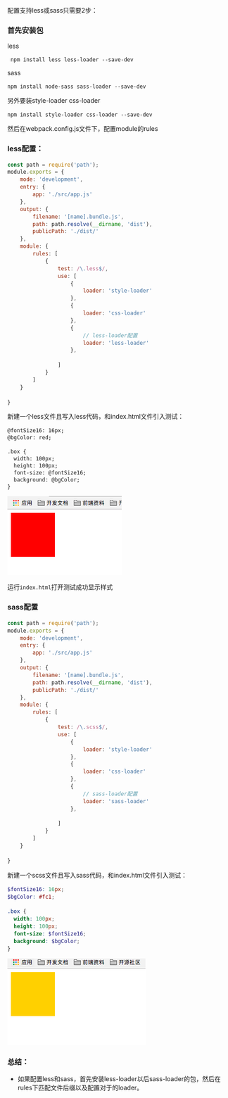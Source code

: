 
配置支持less或sass只需要2步：

### 首先安装包

less
```
 npm install less less-loader --save-dev
```

sass

```
npm install node-sass sass-loader --save-dev
```
另外要装style-loader css-loader

```
npm install style-loader css-loader --save-dev
```

然后在webpack.config.js文件下，配置module的rules

### less配置：

```js
const path = require('path');
module.exports = {
    mode: 'development',
    entry: {
        app: './src/app.js'
    },
    output: {
        filename: '[name].bundle.js',
        path: path.resolve(__dirname, 'dist'),
        publicPath: './dist/'
    },
    module: {
        rules: [
            {
                test: /\.less$/,
                use: [
                    {
                        loader: 'style-loader'
                    },
                    {
                        loader: 'css-loader'
                    },
                    {
                        // less-loader配置
                        loader: 'less-loader'
                    },

                ]
            }
        ]
    }

}
```

新建一个less文件且写入less代码，和index.html文件引入测试：

```less
@fontSize16: 16px;
@bgColor: red;

.box {
  width: 100px;
  height: 100px;
  font-size: @fontSize16;
  background: @bgColor;
}
```

![image](./webpack-less.png)

运行`index.html`打开测试成功显示样式

### sass配置

```js
const path = require('path');
module.exports = {
    mode: 'development',
    entry: {
        app: './src/app.js'
    },
    output: {
        filename: '[name].bundle.js',
        path: path.resolve(__dirname, 'dist'),
        publicPath: './dist/'
    },
    module: {
        rules: [
            {
                test: /\.scss$/,
                use: [
                    {
                        loader: 'style-loader'
                    },
                    {
                        loader: 'css-loader'
                    },
                    {
                        // sass-loader配置
                        loader: 'sass-loader'
                    },

                ]
            }
        ]
    }

}
```

新建一个scss文件且写入sass代码，和index.html文件引入测试：

```scss
$fontSize16: 16px;
$bgColor: #fc1;

.box {
  width: 100px;
  height: 100px;
  font-size: $fontSize16;
  background: $bgColor;
}
```
![webpack-sass](./webpack-sass.png)

### 总结：

- 如果配置less和sass，首先安装less-loader以后sass-loader的包，然后在rules下匹配文件后缀以及配置对于的loader。
